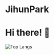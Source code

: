 # JihunPark

# Hi there! 👋

![Top Langs](https://github-readme-stats.vercel.app/api/top-langs/?username=JihunPark03) 

